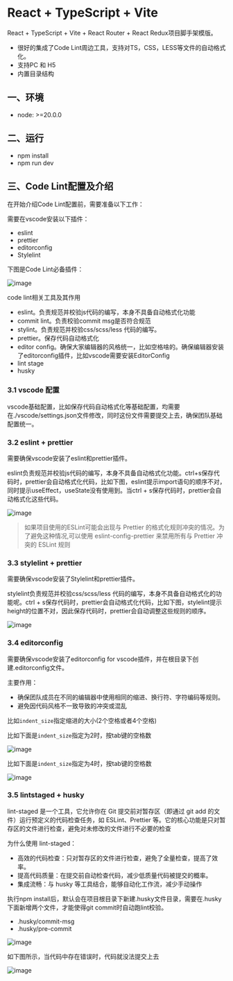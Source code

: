 # React + TypeScript + Vite

React + TypeScript + Vite + React Router + React Redux项目脚手架模版。

- 很好的集成了Code Lint周边工具，支持对TS，CSS，LESS等文件的自动格式化。
- 支持PC 和 H5
- 内置目录结构

## 一、环境

- node: >=20.0.0

## 二、运行

- npm install
- npm run dev

## 三、Code Lint配置及介绍

在开始介绍Code Lint配置前，需要准备以下工作：

需要在vscode安装以下插件：

- eslint
- prettier
- editorconfig
- Stylelint

下图是Code Lint必备插件：

![image](./docs/lint_01.png)

code lint相关工具及其作用

- eslint。负责规范并校验js代码的编写，本身不具备自动格式化功能
- commit lint。负责校验commit msg是否符合规范
- stylint。负责规范并校验css/scss/less 代码的编写。
- prettier。保存代码自动格式化
- editor config。确保大家编辑器的风格统一，比如空格啥的。确保编辑器安装了editorconfig插件，比如vscode需要安装EditorConfig
- lint stage
- husky

### 3.1 vscode 配置

vscode基础配置，比如保存代码自动格式化等基础配置，均需要在./vscode/settings.json文件修改，同时这份文件需要提交上去，确保团队基础配置统一。

### 3.2 eslint + prettier

需要确保vscode安装了eslint和prettier插件。

eslint负责规范并校验js代码的编写，本身不具备自动格式化功能。ctrl+s保存代码时，prettier会自动格式化代码，比如下图，eslint提示import语句的顺序不对，同时提示useEffect，useState没有使用到。当ctrl + s保存代码时，prettier会自动格式化这些代码。

![image](./docs/eslint_01.gif)

> 如果项目使用的ESLint可能会出现与 Prettier 的格式化规则冲突的情况。为了避免这种情况,可以使用 eslint-config-prettier 来禁用所有与 Prettier 冲突的 ESLint 规则

### 3.3 stylelint + prettier

需要确保vscode安装了Stylelint和prettier插件。

stylelint负责规范并校验css/scss/less 代码的编写，本身不具备自动格式化的功能呢。ctrl + s保存代码时，prettier会自动格式化代码，比如下图，stylelint提示height的位置不对，因此保存代码时，prettier会自动调整这些规则的顺序。

![image](./docs/stylelint_01.gif)

### 3.4 editorconfig

需要确保vscode安装了editorconfig for vscode插件，并在根目录下创建.editorconfig文件。

主要作用：

- 确保团队成员在不同的编辑器中使用相同的缩进、换行符、字符编码等规则。
- 避免因代码风格不一致导致的冲突或混乱

比如`indent_size`指定缩进的大小(2个空格或者4个空格)

比如下面是`indent_size`指定为2时，按tab键的空格数

![image](./docs/indent_01.gif)

比如下面是`indent_size`指定为4时，按tab键的空格数

![image](./docs/indent_02.gif)

### 3.5 lintstaged + husky

lint-staged 是一个工具，它允许你在 Git 提交前对暂存区（即通过 git add 的文件）运行预定义的代码检查任务，如 ESLint、Prettier 等。它的核心功能是只对暂存区的文件进行检查，避免对未修改的文件进行不必要的检查

为什么使用 lint-staged：

- 高效的代码检查：只对暂存区的文件进行检查，避免了全量检查，提高了效率。
- 提高代码质量：在提交前自动检查代码，减少低质量代码被提交的概率。
- 集成流畅：与 husky 等工具结合，能够自动化工作流，减少手动操作

执行npm install后，默认会在项目根目录下新建.husky文件目录，需要在.husky下面新增两个文件，才能使得git commit时自动跑lint校验。

- .husky/commit-msg
- .husky/pre-commit

![image](./docs/husky.png)

如下图所示，当代码中存在错误时，代码就没法提交上去

![image](./docs/lint_stage.gif)

